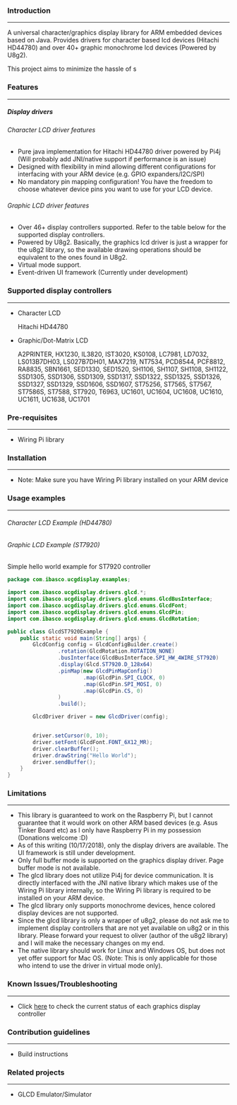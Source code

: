 ### Introduction

---
A universal character/graphics display library for ARM embedded devices based on Java. Provides drivers for character based lcd devices (Hitachi HD44780) and over 40+ graphic monochrome lcd devices (Powered by U8g2). 

This project aims to minimize the hassle of s

### Features

---
##### Display drivers

######  Character LCD driver features
* Pure java implementation for Hitachi HD44780 driver powered by Pi4j (Will probably add JNI/native support if performance is an issue)
* Designed with flexibility in mind allowing different configurations for interfacing with your ARM device (e.g. GPIO expanders/I2C/SPI)
* No mandatory pin mapping configuration! You have the freedom to choose whatever device pins you want to use for your LCD device.

###### Graphic LCD driver features
* Over 46+ display controllers supported. Refer to the table below for the supported display controllers.
* Powered by U8g2. Basically, the graphics lcd driver is just a wrapper for the u8g2 library, so the available drawing operations should be equivalent to the ones found in U8g2. 
* Virtual mode support.  
* Event-driven UI framework (Currently under development) 

### Supported display controllers

---
* Character LCD

    Hitachi HD44780
    
* Graphic/Dot-Matrix LCD

    A2PRINTER, HX1230, IL3820, IST3020, KS0108, LC7981, LD7032, LS013B7DH03, LS027B7DH01, MAX7219, NT7534, PCD8544, PCF8812, RA8835, SBN1661, SED1330, SED1520, SH1106, SH1107, SH1108, SH1122, SSD1305, SSD1306, SSD1309, SSD1317, SSD1322, SSD1325, SSD1326, SSD1327, SSD1329, SSD1606, SSD1607, ST75256, ST7565, ST7567, ST7586S, ST7588, ST7920, T6963, UC1601, UC1604, UC1608, UC1610, UC1611, UC1638, UC1701
 
### Pre-requisites

---
* Wiring Pi library
 
### Installation

---
* Note: Make sure you have Wiring Pi library installed on your ARM device

### Usage examples

---
######  Character LCD Example (HD44780)

######  Graphic LCD Example (ST7920)

Simple hello world example for ST7920 controller

```java
package com.ibasco.ucgdisplay.examples;

import com.ibasco.ucgdisplay.drivers.glcd.*;
import com.ibasco.ucgdisplay.drivers.glcd.enums.GlcdBusInterface;
import com.ibasco.ucgdisplay.drivers.glcd.enums.GlcdFont;
import com.ibasco.ucgdisplay.drivers.glcd.enums.GlcdPin;
import com.ibasco.ucgdisplay.drivers.glcd.enums.GlcdRotation;

public class GlcdST7920Example {
    public static void main(String[] args) {
        GlcdConfig config = GlcdConfigBuilder.create()
                .rotation(GlcdRotation.ROTATION_NONE)
                .busInterface(GlcdBusInterface.SPI_HW_4WIRE_ST7920)
                .display(Glcd.ST7920.D_128x64)
                .pinMap(new GlcdPinMapConfig()
                        .map(GlcdPin.SPI_CLOCK, 0)
                        .map(GlcdPin.SPI_MOSI, 0)
                        .map(GlcdPin.CS, 0)
                )
                .build();

        GlcdDriver driver = new GlcdDriver(config);


        driver.setCursor(0, 10);
        driver.setFont(GlcdFont.FONT_6X12_MR);
        driver.clearBuffer();
        driver.drawString("Hello World");
        driver.sendBuffer();
    }
}

```

### Limitations

---
* This library is guaranteed to work on the Raspberry Pi, but I cannot guarantee that it would work on other ARM based devices (e.g. Asus Tinker Board etc) as I only have Raspberry Pi in my possession (Donations welcome :D)
* As of this writing (10/17/2018), only the display drivers are available. The UI framework is still under development.
* Only full buffer mode is supported on the graphics display driver. Page buffer mode is not available.
* The glcd library does not utilize Pi4j for device communication. It is directly interfaced with the JNI native library which makes use of the Wiring Pi library internally, so the Wiring Pi library is required to be installed on your ARM device.  
* The glcd library only supports monochrome devices, hence colored display devices are not supported.
* Since the glcd library is only a wrapper of u8g2, please do not ask me to implement display controllers that are not yet available on u8g2 or in this library. Please forward your request to oliver (author of the u8g2 library) and I will make the necessary changes on my end. 
* The native library should work for Linux and Windows OS, but does not yet offer support for Mac OS.  (Note: This is only applicable for those who intend to use the driver in virtual mode only).

### Known Issues/Troubleshooting

---
* Click [here](https://docs.google.com/spreadsheets/d/1WDh6J3zFE3j332CEIOvFzXhryOhoF7VAGc9Pf5vEo0s/edit?usp=sharing "Google spreadsheets") to check the current status of each graphics display controller

### Contribution guidelines

---
* Build instructions

### Related projects

---
* GLCD Emulator/Simulator